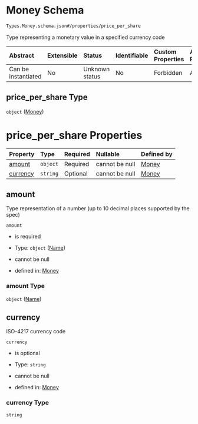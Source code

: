 # Money Schema

```txt
Types.Money.schema.json#/properties/price_per_share
```

Type representing a monetary value in a specified currency code

| Abstract            | Extensible | Status         | Identifiable | Custom Properties | Additional Properties | Access Restrictions | Defined In                                                                            |
| :------------------ | :--------- | :------------- | :----------- | :---------------- | :-------------------- | :------------------ | :------------------------------------------------------------------------------------ |
| Can be instantiated | No         | Unknown status | No           | Forbidden         | Allowed               | none                | [Valuation.schema.json*](../out/objects/Valuation.schema.json "open original schema") |

## price_per_share Type

`object` ([Money](valuation-properties-money.md))

# price_per_share Properties

| Property              | Type     | Required | Nullable       | Defined by                                                                           |
| :-------------------- | :------- | :------- | :------------- | :----------------------------------------------------------------------------------- |
| [amount](#amount)     | `object` | Required | cannot be null | [Money](stockplan-properties-name.md "Types.Numeric.schema.json#/properties/amount") |
| [currency](#currency) | `string` | Optional | cannot be null | [Money](money-properties-currency.md "Types.Money.schema.json#/properties/currency") |

## amount

Type representation of a number (up to 10 decimal places supported by the spec)

`amount`

*   is required

*   Type: `object` ([Name](stockplan-properties-name.md))

*   cannot be null

*   defined in: [Money](stockplan-properties-name.md "Types.Numeric.schema.json#/properties/amount")

### amount Type

`object` ([Name](stockplan-properties-name.md))

## currency

ISO-4217 currency code

`currency`

*   is optional

*   Type: `string`

*   cannot be null

*   defined in: [Money](money-properties-currency.md "Types.Money.schema.json#/properties/currency")

### currency Type

`string`
